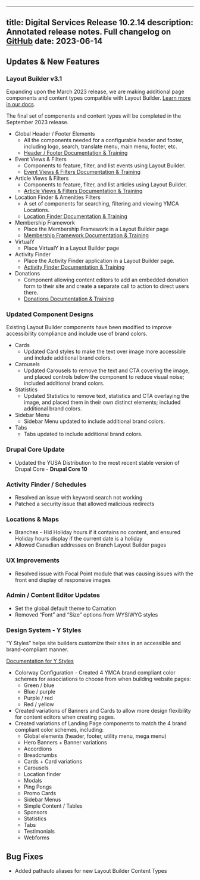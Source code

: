  ---
title: Digital Services Release 10.2.14
description: Annotated release notes. Full changelog on [GitHub](https://github.com/YCloudYUSA/yusaopeny/releases/tag/10.2.14)
date: 2023-06-14
---

## Updates & New Features

### Layout Builder v3.1

Expanding upon the March 2023 release, we are making additional page components and content types compatible with Layout Builder.  [Learn more in our docs](https://ds-docs.y.org/docs/user-documentation/layout-builder/).

The final set of components and content types will be completed in the September 2023 release.

* Global Header / Footer Elements
  * All the components needed for a configurable header and footer, including logo, search, translate menu, main menu, footer, etc.
  * [Header / Footer Documentation & Training](https://ds-docs.y.org/docs/user-documentation/layout-builder/header-footer/)
* Event Views & Filters
  * Components to feature, filter, and list events using Layout Builder.
  * [Event Views & Filters Documentation & Training](https://ds-docs.y.org/docs/user-documentation/layout-builder/event-views/)
* Article Views & Filters
  * Components to feature, filter, and list articles using Layout Builder.
  * [Article Views & Filters Documentation & Training](https://ds-docs.y.org/docs/user-documentation/layout-builder/article-views/)
* Location Finder & Amenities Filters
  * A set of components for searching, filtering and viewing YMCA Locations.
  * [Location Finder Documentation & Training](https://ds-docs.y.org/docs/user-documentation/layout-builder/location-finder/)
* Membership Framework
  * Place the Membership Framework in a Layout Builder page
  * [Membership Framework Documentation & Training](https://ds-docs.y.org/docs/user-documentation/membership/)
* VirtualY
  * Place VirtualY in a Layout Builder page
* Activity Finder
  * Place the Activity Finder application in a Layout Builder page.
  * [Activity Finder Documentation & Training](https://ds-docs.y.org/docs/user-documentation/layout-builder/activity-finder/)
* Donations
  * Component allowing content editors to add an embedded donation form to their site and create a separate call to action to direct users there.
  * [Donations Documentation & Training](https://ds-docs.y.org/docs/user-documentation/layout-builder/donate/)

### Updated Component Designs

Existing Layout Builder components have been modified to improve accessibility compliance and include use of brand colors.

* Cards
  * Updated Card styles to make the text over image more accessible and include additional brand colors.
* Carousels
  * Updated Carousels to remove the text and CTA covering the image, and placed controls below the component to reduce visual noise; included additional brand colors.
* Statistics
  * Updated Statistics to remove text, statistics and CTA overlaying the image, and placed them in their own distinct elements; included additional brand colors.
* Sidebar Menu
  * Sidebar Menu updated to include additional brand colors.
* Tabs
  * Tabs updated to include additional brand colors.

### Drupal Core Update

* Updated the YUSA Distribution to the most recent stable version of Drupal Core - **Drupal Core 10**

### Activity Finder / Schedules

* Resolved an issue with keyword search not working
* Patched a security issue that allowed malicious redirects

### Locations & Maps

* Branches - Hid Holiday hours if it contains no content, and ensured Holiday hours display if the current date is a holiday
* Allowed Canadian addresses on Branch Layout Builder pages

### UX Improvements

* Resolved issue with Focal Point module that was causing issues with the front end display of responsive images

### Admin / Content Editor Updates

* Set the global default theme to Carnation
* Removed “Font” and “Size” options from WYSIWYG styles

### Design System - Y Styles

“Y Styles” helps site builders customize their sites in an accessible and brand-compliant manner.

[Documentation for Y Styles](https://ds-docs.y.org/docs/user-documentation/layout-builder/advanced-options/)

* Colorway Configuration - Created 4 YMCA brand compliant color schemes for associations to choose from when building website pages:
  * Green / blue
  * Blue / purple
  * Purple / red
  * Red / yellow
* Created variations of Banners and Cards to allow more design flexibility for content editors when creating pages.
* Created variations of Landing Page components to match the 4 brand compliant color schemes, including:
  * Global elements (header, footer, utility menu, mega menu)
  * Hero Banners + Banner variations
  * Accordions
  * Breadcrumbs
  * Cards + Card variations
  * Carousels
  * Location finder
  * Modals
  * Ping Pongs
  * Promo Cards
  * Sidebar Menus
  * Simple Content / Tables
  * Sponsors
  * Statistics
  * Tabs
  * Testimonials
  * Webforms

## Bug Fixes

* Added pathauto aliases for new Layout Builder Content Types
